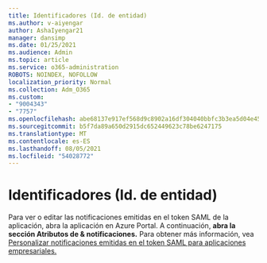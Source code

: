 ```yaml
---
title: Identificadores (Id. de entidad)
ms.author: v-aiyengar
author: AshaIyengar21
manager: dansimp
ms.date: 01/25/2021
ms.audience: Admin
ms.topic: article
ms.service: o365-administration
ROBOTS: NOINDEX, NOFOLLOW
localization_priority: Normal
ms.collection: Adm_O365
ms.custom:
- "9004343"
- "7757"
ms.openlocfilehash: abe68137e917ef568d9c8902a16df304040bbfc3b3ea5d04e45a5247bd639130
ms.sourcegitcommit: b5f7da89a650d2915dc652449623c78be6247175
ms.translationtype: MT
ms.contentlocale: es-ES
ms.lasthandoff: 08/05/2021
ms.locfileid: "54028772"
---
```

# <a name="identifiers-entity-id"></a>Identificadores (Id. de entidad)

Para ver o editar las notificaciones emitidas en el token SAML de la aplicación, abra la aplicación en Azure Portal. A continuación, **abra la sección Atributos de & notificaciones.** Para obtener más información, vea [Personalizar notificaciones emitidas en el token SAML para aplicaciones empresariales.](https://docs.microsoft.com/azure/active-directory/develop/active-directory-saml-claims-customization#editing-nameid)